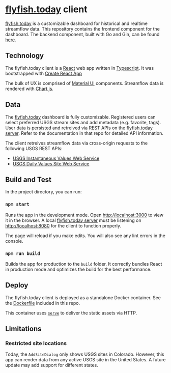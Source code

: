 # [flyfish.today] client

[flyfish.today] is a customizable dashboard for historical and realtime streamflow data. 
This repository contains the frontend component for the dashboard.
The backend component, built with Go and Gin, can be found [here][flyfish-today-server].

## Technology

The flyfish.today client is a [React] web app written in [Typescript](https://www.typescriptlang.org/).
It was bootstrapped with [Create React App](https://github.com/facebook/create-react-app)

The bulk of UX is comprised of [Material UI] components.
Streamflow data is rendered with [Chart.js].

## Data

The [flyfish.today] dashboard is fully customizable.
Registered users can select preferred USGS stream sites and add metadata (e.g. favorite, tags).
User data is persisted and retreived via REST APIs on the [flyfish.today server][flyfish-today-server].
Refer to the documentation in that repo for detailed API information.

The client retreives streamflow data via cross-origin requests to the following USGS REST APIs:
- [USGS Instantaneous Values Web Service](https://waterservices.usgs.gov/rest/IV-Service.html)
- [USGS Daily Values Site Web Service](https://waterservices.usgs.gov/rest/DV-Service.html)

## Build and Test

In the project directory, you can run:

### `npm start`

Runs the app in the development mode.
Open <http://localhost:3000> to view it in the browser.
A local [flyfish.today server][flyfish-today-server] must be listening on <http://localhost:8080>
for the client to function properly.

The page will reload if you make edits.
You will also see any lint errors in the console.

### `npm run build`

Builds the app for production to the `build` folder.
It correctly bundles React in production mode and optimizes the build for the best performance.

## Deploy

The flyfish.today client is deployed as a standalone Docker container.
See the [Dockerfile](./Dockerfile) included in this repo.

This container uses [`serve`] to deliver the static assets via HTTP.

## Limitations

### Restricted site locations

Today, the `AddSiteDialog` only shows USGS sites in Colorado.
However, this app can render data from any active USGS site in the United States.
A future update may add support for different states.

[flyfish.today]: https://flyfish.today
[flyfish-today-server]: https://github.com/codylund/flyfish-today-server

[Chart.js]: https://www.chartjs.org/
[Material UI]: https://mui.com/material-ui/
[React]: https://react.dev/
[`serve`]: https://github.com/vercel/serve#readme